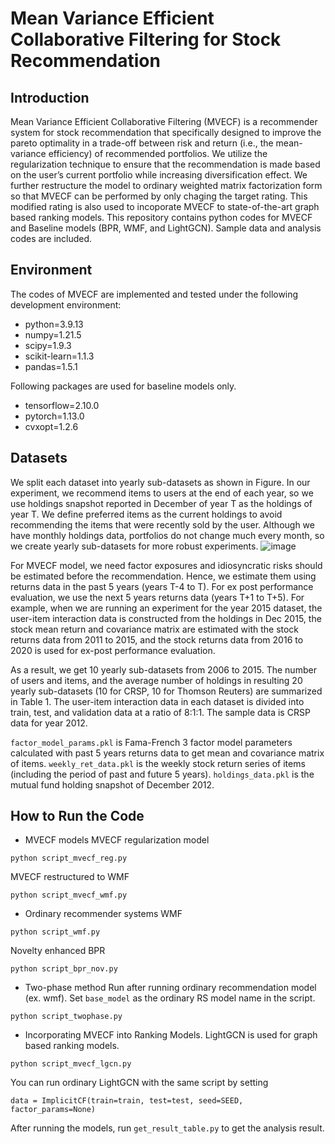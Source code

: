 # Mean Variance Efficient Collaborative Filtering for Stock Recommendation


## Introduction
Mean Variance Efficient Collaborative Filtering (MVECF) is a recommender system for stock recommendation that specifically designed to improve the pareto optimality in a trade-off between risk and return (i.e., the mean-variance efficiency) of recommended portfolios. We utilize the regularization technique to ensure that the recommendation is made based on the user’s current portfolio while increasing diversification effect. We further restructure the model to ordinary weighted matrix factorization form so that MVECF can be performed by only chaging the target rating. This modified rating is also used to incoporate MVECF to state-of-the-art graph based ranking models.
This repository contains python codes for MVECF and Baseline models (BPR, WMF, and LightGCN). Sample data and analysis codes are included.

## Environment
The codes of MVECF are implemented and tested under the following development environment:
* python=3.9.13
* numpy=1.21.5
* scipy=1.9.3
* scikit-learn=1.1.3
* pandas=1.5.1

Following packages are used for baseline models only.
* tensorflow=2.10.0
* pytorch=1.13.0
* cvxopt=1.2.6

## Datasets
We split each dataset into yearly sub-datasets as shown in Figure. In our experiment, we recommend items to users at the end of each year, so we use holdings snapshot reported in December of year T as the holdings of year T. We define preferred items as the current holdings to avoid recommending the items that were recently sold by the user. Although we have monthly holdings data, portfolios do not change much every month, so we create yearly sub-datasets for more robust experiments. 
![image](https://github.com/author-mvecf/MVECF/assets/132906890/bda0d514-21d1-4db9-9601-98cd3e715dbb)

For MVECF model, we need factor exposures and idiosyncratic risks should be estimated before the recommendation. Hence, we estimate them using returns data in the past 5 years (years T-4 to T). For ex post performance evaluation, we use the next 5 years returns data (years T+1 to T+5). For example, when we are running an experiment for the year 2015 dataset, the user-item interaction data is constructed from the holdings in Dec 2015, the stock mean return and covariance matrix are estimated with the stock returns data from 2011 to 2015, and the stock returns data from 2016 to 2020 is used for ex-post performance evaluation. 

As a result, we get 10 yearly sub-datasets from 2006 to 2015. The number of users and items, and the average number of holdings in resulting 20 yearly sub-datasets (10 for CRSP, 10 for Thomson Reuters) are summarized in Table 1. The user-item interaction data in each dataset is divided into train, test, and validation data at a ratio of 8:1:1.
The sample data is CRSP data for year 2012.

`factor_model_params.pkl` is Fama-French 3 factor model parameters calculated with past 5 years returns data to get mean and covariance matrix of items.
`weekly_ret_data.pkl` is the weekly stock return series of items (including the period of past and future 5 years).
`holdings_data.pkl` is the mutual fund holding snapshot of December 2012.

## How to Run the Code

* MVECF models
MVECF regularization model
```
python script_mvecf_reg.py
```
MVECF restructured to WMF
```
python script_mvecf_wmf.py
```
* Ordinary recommender systems
WMF
```
python script_wmf.py
```
Novelty enhanced BPR
```
python script_bpr_nov.py
```
* Two-phase method
Run after running ordinary recommendation model (ex. wmf).
Set `base_model` as the ordinary RS model name in the script.
```
python script_twophase.py
```

* Incorporating MVECF into Ranking Models.
LightGCN is used for graph based ranking models.
```
python script_mvecf_lgcn.py
```
You can run ordinary LightGCN with the same script by setting

`data = ImplicitCF(train=train, test=test, seed=SEED, factor_params=None)`


After running the models, run `get_result_table.py` to get the analysis result.
